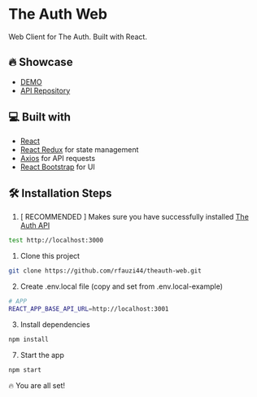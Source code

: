 # The Auth Web

Web Client for The Auth. Built with React.

## 🔥 Showcase

- [DEMO](https://theauth-web.vercel.app)
- [API Repository](https://github.com/rfauzi44/theauth-api)

## 💻 Built with

- [React](https://github.com/facebook/react)
- [React Redux](https://github.com/reduxjs/react-redux) for state management
- [Axios](https://github.com/axios/axios) for API requests
- [React Bootstrap](https://github.com/react-bootstra/) for UI



## 🛠️ Installation Steps

1. [ RECOMMENDED ] Makes sure you have successfully installed [The Auth API](https://github.com/rfauzi44/theauth-api)

```bash
test http://localhost:3000
```

1. Clone this project

```bash
git clone https://github.com/rfauzi44/theauth-web.git
```

2. Create .env.local file (copy and set from .env.local-example)

```bash
# APP
REACT_APP_BASE_API_URL=http://localhost:3001
```

3. Install dependencies

```bash
npm install
```

7. Start the app

```bash
npm start
```

🔥 You are all set!